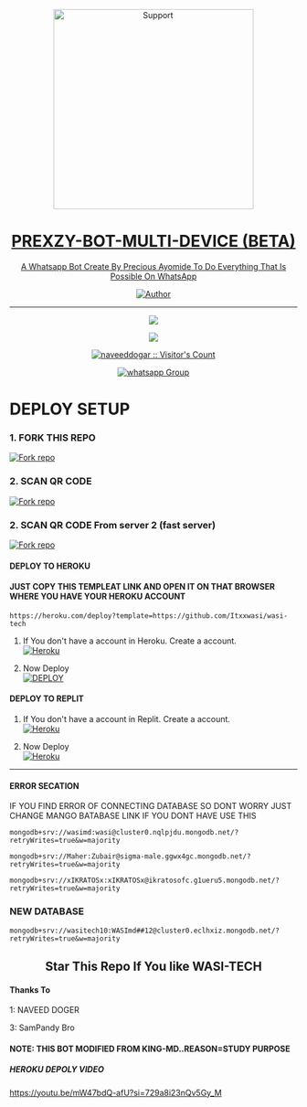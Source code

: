 </p>
<p align="center">
  <a href="https://chat.whatsapp.com/HbJKslCx60EEM36tD61zAb">
    <img alt=Support height="350" src="https://telegra.ph/file/c3367b00001035677cc6b.jpg"> 
    </p>
<h1 align="center">    PREXZY-BOT-MULTI-DEVICE (BETA)
</h1>
<p align="center"> 
  
<p align="center"> A Whatsapp Bot Create By Precious Ayomide To Do Everything That Is Possible On WhatsApp
 
  </a>
</p>
<p align="center">
<a href="https://github.com/prexzybooster"><img title="Author" src="https://img.shields.io/badge/PREXZY-MULTI_DEVICE-green?style=for-the-badge&logo=github"></a>
<p/>



---  

</p>


   <p align="center">
  <a href="https://github.com/prexzybooster/prexzy-bot/fork">
    <img src="https://img.shields.io/github/forks/prexzybooster/prexzy-bot?label=Fork&style=social">
  <p align="center"> 
  <a href="https://github.com/itxxwasi/wasi-tech/stargazers">
    <img src="https://img.shields.io/github/stars/itxxwasi/wasi-tech?style=social">
      
  
 

</p>
<p align="center"><img src="https://profile-counter.glitch.me/{naveeddogar}/count.svg" alt="naveeddogar :: Visitor's Count" /></p>
<p align="center">
 <a href="https://whatsapp.com/channel/0029VaaUfPO8qIzztuf42D04" target="_blank">
    <img alt="whatsapp Group" src="https://img.shields.io/badge/ Whatsapp Support Group -25D366?style=for-the-badge&logo=whatsapp&logoColor=white" />
  </a>
</p>



# DEPLOY SETUP


### 1. FORK THIS REPO
<a href='https://github.com/prexzybooster/prexzy-bot/fork' target="_blank"><img alt='Fork repo' src='https://img.shields.io/badge/Fork This Repo-black?style=for-the-badge&logo=git&logoColor=white'/></a>

### 2. SCAN QR CODE
<a href='https://replit.com/@Itxxwasi/WASI-TECH-1' target="_blank"><img alt='Fork repo' src='https://img.shields.io/badge/Scan Qr code-black?style=for-the-badge&logo=opencv&logoColor=white'/></a>
### 2. SCAN QR CODE From server 2 (fast server)
<a href='https://replit.com/@techmanwasi/WASI-TECH-1' target="_blank"><img alt='Fork repo' src='https://img.shields.io/badge/Scan Qr code(2)-black?style=for-the-badge&logo=opencv&logoColor=white'/></a>



#### DEPLOY TO HEROKU 

#### JUST COPY THIS TEMPLEAT LINK AND OPEN IT ON THAT BROWSER WHERE YOU HAVE YOUR HEROKU ACCOUNT
```
https://heroku.com/deploy?template=https://github.com/Itxxwasi/wasi-tech
```
1. If You don't have a account in Heroku. Create a account.
    <br>
<a href='https://signup.heroku.com/' target="_blank"><img alt='Heroku' src='https://img.shields.io/badge/-Create-black?style=for-the-badge&logo=heroku&logoColor=white'/></a>

2. Now Deploy
    <br>
<a href='https://heroku.com/deploy' target="_blank"><img alt='DEPLOY' src='https://img.shields.io/badge/-DEPLOY-black?style=for-the-badge&logo=heroku&logoColor=white'/></a>


#### DEPLOY TO REPLIT

1. If You don't have a account in Replit. Create a account.
    <br>
<a href='https://replit.com/' target="_blank"><img alt='Heroku' src='https://img.shields.io/badge/-Create-black?style=for-the-badge&logo=replit&logoColor=white'/></a>

2. Now Deploy
    <br>
<a href='https://replit.com/github/itxxwasi/wasi-tech' target="_blank"><img alt='Heroku' src='https://img.shields.io/badge/-Deploy-black?style=for-the-badge&logo=replit&logoColor=white'/></a>

---
#### ERROR SECATION
IF YOU FIND ERROR OF CONNECTING DATABASE SO DONT WORRY JUST CHANGE MANGO BATABASE LINK IF YOU DONT HAVE USE THIS
```
mongodb+srv://wasimd:wasi@cluster0.nqlpjdu.mongodb.net/?retryWrites=true&w=majority
```
```
mongodb+srv://Maher:Zubair@sigma-male.ggwx4gc.mongodb.net/?retryWrites=true&w=majority
```
```
mongodb+srv://xIKRATOSx:xIKRATOSx@ikratosofc.g1ueru5.mongodb.net/?retryWrites=true&w=majority
```
### NEW DATABASE 
```
mongodb+srv://wasitech10:WASImd##12@cluster0.eclhxiz.mongodb.net/?retryWrites=true&w=majority
```


<h2 align="center"> Star This Repo If You like WASI-TECH
  
  
  #### Thanks To 

1: NAVEED DOGER 

3: SamPandy Bro

#### NOTE: THIS BOT MODIFIED FROM KING-MD..REASON=STUDY PURPOSE



##### HEROKU DEPOLY VIDEO
https://youtu.be/mW47bdQ-afU?si=729a8i23nQv5Gy_M
